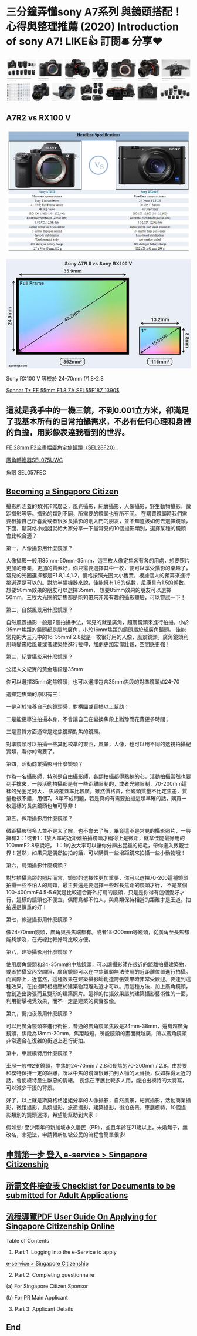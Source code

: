# 三分鐘弄懂sony A7系列 與鏡頭搭配！心得與整理推薦 (2020) Introduction of sony A7! LIKE👍 訂閱🛎 分享❤️

![f1](https://github.com/HCH1/blog/blob/master/fig/sonya71.JPG)

## A7R2 vs RX100 V
![f1](https://github.com/HCH1/blog/blob/master/fig/sonya71a.JPG)

![f1](https://github.com/HCH1/blog/blob/master/fig/sonya71b.jpg)

Sony RX100 V 等校於 24-70mm f/1.8-2.8

[Sonnar T* FE 55mm F1.8 ZA SEL55F18Z 1390$](https://www.sony.com.sg/electronics/camera-lenses/sel55f18z#local_banner_default)


## 這就是我手中的一機三鏡，不到0.001立方米，卻滿足了我基本所有的日常拍攝需求，不必有任何心理和身體的負擔，用影像表達我看到的世界。

[FE 28mm F2全畫幅廣角定焦鏡頭（SEL28F20）](https://www.sonystyle.com.cn/products/lenses/sel28f20/sel28f20.html)

[廣角轉換器SEL075UWC](https://www.sonystyle.com.cn/products/lenses/sel075uwc/sel075uwc.html)

魚眼 SEL057FEC

## [Becoming a Singapore Citizen](https://www.ica.gov.sg/PR/citizenship/PR_citizenship_becomeasc)
攝影所涵蓋的類別非常廣泛，風光攝影，紀實攝影，人像攝影，野生動物攝影，微距攝影等等。攝影的類別不同，所需要的鏡頭也有所不同。
在購買鏡頭時我們需要根據自己所喜愛或者很多長攝影的剛入門的朋友，並不知道該如何去選擇鏡頭，下面，斯莫格小姐姐就給大家分享一下最常見的10個攝影類別，選擇某種的鏡頭會比較合適？

第一，人像攝影用什麼鏡頭？

人像攝影一般用85mm-50mm-35mm，這三枚人像定焦各有各的用處，想要照片更加的專業，更加的質素好，你只需要選擇其中一枚，便可以享受攝影的樂趣了，
常見的光圈選擇都是F1.8,1.4,1.2，價格按照光圈大小售賣，根據個人的預算來進行挑選還是可以的。對於半幅機器來說，佳能擁有1.6的係數，尼康具有1.5的係數，想要50mm效果的朋友可以選擇35mm​​，
想要85mm效果的朋友可以選擇50mm。三枚大光圈的定焦都是能夠帶來非常有趣的攝影體驗，可以嘗試一下！



第二，自然風景用什麼鏡頭？

自然風景攝影一般是2個拍攝手法，常見的就是廣角，超廣鏡頭來進行拍攝，小於35mm焦距的鏡頭都是屬於廣角，小於16mm焦距的鏡頭屬於超廣角鏡頭。
佳能常見的大三元中的16-35mmF2.8就是一枚很好用的人像，風景鏡頭。廣角鏡頭利用畸變來給風景或者建築物進行拉伸，加劇更加宏偉壯觀，空間感更強！



第三，紀實攝影用什麼鏡頭？

公認人文紀實的黃金焦段是35mm

你可以選擇35mm​​定焦鏡頭，也可以選擇包含35mm焦段的對準鏡頭如24-70

選擇定焦頭的原因有三：

一是利於培養自己的鏡頭感，對構圖或盲拍以上幫助；

二是能更專注拍攝本身，不會讓自己在變換焦段上猶豫而花費更多時間；

三是畫質方面通常是定焦鏡頭對焦的鏡頭。

對準鏡頭可以拍攝一些其他校準的東西，風景，人像，也可以用不同的透視拍攝紀實類，看你的需要了。



第四，活動商業攝影用什麼鏡頭？

作為一名攝影師，特別是自由攝影師，各類拍攝都得熟練的心，活動拍攝當然也要到手擒來，一般活動拍攝都是有一些距離限制的，或者光線限制，70-200mm這樣的光圈足夠大，
焦段覆蓋率比較廣。雖然價格貴，但鏡頭質量不比定焦差，質量也很不錯，用個7。8年不成問題，若是真的有需要拍攝這類準確的話，購買一枚這樣的長焦鏡頭也無可厚非！



第五，微距攝影用什麼鏡頭？

微距攝影很多人並不是太了解，也不會去了解，畢竟這不是常見的攝影照片，一般擁有2：1或者1：1放大率的近距離拍攝鏡頭才稱得上是微距，就拿佳能最好用的100mmF2.8來說吧，
1：1的放大率可以讓你分辨出昆蟲的細毛，帶你進入微觀世界！當然，如果只是偶然拍拍的話，可以購買一些增距鏡來拍攝一些小動物哦！



第六，鳥類攝影什麼鏡頭？

對於拍攝鳥類的照片而言，鏡頭的選擇性更加重要，你可以選擇70-200這種鏡頭拍攝一些不怕人的鳥類，最主要還是要選擇一些超長焦距的鏡頭才行，
不是某個100-400mmF4.5-5.6就是比較適合野外打鳥的鏡頭，只是是你得有這個愛好才行，這樣的鏡頭也不便宜，偶爾鳥都不怕人，與鳥類保持相當的距離才是王道。拍拍還是慎重的好！



第七，旅遊攝影用什麼鏡頭？

像24-70mm鏡頭，廣角與長焦端都有。或者18-200mm等鏡頭，從廣角至長焦都能夠涉及，在光線比較好時比較方便。



第八，建築攝影用什麼鏡頭？

使用廣角鏡頭和24-35mm的中焦鏡頭，可以讓攝影師在很近的距離拍攝建築物，或者拍攝室內空間照，廣角鏡頭可以在中焦鏡頭無法使用的近距離位置進行拍攝。
而實際上，近當然，這種效果在建築攝影師創造誇張效果時非常受歡迎。要達到這種效果，在拍攝時相機應於建築物距離貼近才可以。用這種方法，加上廣角鏡頭，
會創造出誇張而且變形的建築照片。這祥的拍攝效果屬於建築攝影藝術性的一面，利用衝擊視覺效果，而不一定是建築的真實影像。



第九，街拍夜景用什麼鏡頭？

可以用廣角鏡頭來進行街拍，普通的廣角鏡頭焦段是24mm-38mm，還有超廣角鏡頭，焦段為13mm-20mm，焦距越短，所能鏡頭的畫面就越廣，所以廣角鏡頭非常適合在復雜的街道上進行街拍。



第十，車展模特用什麼鏡頭？

車展一般帶2支鏡頭，中焦的24-70mm / 2.8和長焦的70-200mm / 2.8。由於要和模特保持一定的距離，所以中焦的鏡頭很難拍到人物的大替換，假如靠得太近的話，會使模特產生厭惡的情緒。
長焦在車展比較多人用，能拍出模特的大特寫，可以減少干擾的背景。

好了，以上就是斯莫格格姐姐分享的人像攝影，自然風景，紀實攝影，活動商業攝影，微距攝影，鳥類攝影，旅遊攝影，建築攝影，街拍夜景，車展模特，10個攝影類別的鏡頭選擇，希望能幫助到大家！









假如您: 至少兩年的新加坡永久居民（PR），並且年齡在21歲以上，未婚無子，無改名，未犯法，申請轉新加坡公民的流程會簡單很多!

## [申請第一步 登入 e-service > Singapore Citizenship](https://www.ica.gov.sg/eservicesandforms)

## [所需文件檢查表 Checklist for Documents to be submitted for Adult Applications](https://www.ica.gov.sg/docs/default-source/ica/forms/forms_new_explanatory_notes_(adult).pdf)

## [流程導覽PDF User Guide On Applying for Singapore Citizenship Online](https://www.ica.gov.sg/docs/default-source/ica/files/user_guide.pdf)
Table of Contents
1. Part 1: Logging into the e-Service to apply

[e-service > Singapore Citizenship](https://www.ica.gov.sg/eservicesandforms)

2. Part 2: Completing questionnaire

(a) For Singapore Citizen Sponsor

(b) For PR Main Applicant

3. Part 3: Applicant Details


## End
